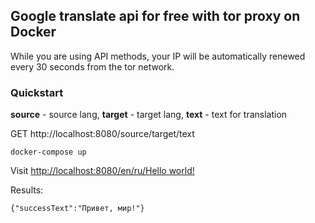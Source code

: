 ## Google translate api for free with tor proxy on Docker
While you are using API methods, your IP will be automatically renewed every 30 seconds from the tor network.

### Quickstart
**source** - source lang,
**target** - target lang,
**text** - text for translation

GET http://localhost:8080/source/target/text

```
docker-compose up 
```
Visit [http://localhost:8080/en/ru/Hello world!](http://localhost:8080/en/ru/Hello%20world!)

Results:
```
{"successText":"Привет, мир!"}
```

